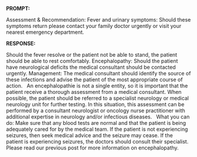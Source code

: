 **PROMPT:**

Assessment & Recommendation:  Fever and urinary symptoms: Should these symptoms return please contact your family doctor urgently or visit your nearest emergency department.

**RESPONSE:**

  Should the fever resolve or the patient not be able to stand, the patient should be able to rest comfortably.  Encephalopathy: Should the patient have neurological deficits the medical consultant should be contacted urgently.   Management:  The medical consultant should identify the source of these infections and advise the patient of the most appropriate course of action.   An encephalopathie is not a single entity, so it is important that the patient receive a thorough assessment from a medical consultant. When possible, the patient should be referred to a specialist neurology or medical neurology unit for further testing. In this situation, this assessment can be performed by a consultant neurologist or oncology nurse practitioner with additional expertise in neurology and/or infectious diseases.   What you can do:  Make sure that any blood tests are normal and that the patient is being adequately cared for by the medical team.  If the patient is not experiencing seizures, then seek medical advice and the seizure may cease.  If the patient is experiencing seizures, the doctors should consult their specialist. Please read our previous post for more information on encephalopathy.